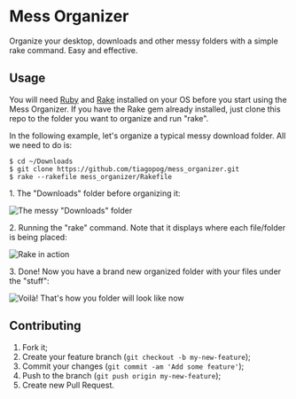 # Mess Organizer

Organize your desktop, downloads and other messy folders with a simple rake command. Easy and effective.

## Usage

You will need [Ruby](https://www.ruby-lang.org/en/installation/) and [Rake](https://rubygems.org/gems/rake) installed on your OS before you start using the Mess Organizer. If you have the Rake gem already installed, just clone this repo to the folder you want to organize and run "rake". 

In the following example, let's organize a typical messy download folder. All we need to do is:

```
$ cd ~/Downloads
$ git clone https://github.com/tiagopog/mess_organizer.git
$ rake --rakefile mess_organizer/Rakefile
```

1\. The "Downloads" folder before organizing it:

![The messy "Downloads" folder](https://s3-us-west-2.amazonaws.com/tiagopog/GitHub/mess_organizer/image_1.jpg)

2\. Running the "rake" command. Note that it displays where each file/folder is being placed:

![Rake in action](https://s3-us-west-2.amazonaws.com/tiagopog/GitHub/mess_organizer/image_2.jpg)

3\. Done! Now you have a brand new organized folder with your files under the "stuff":

![Voilà! That's how you folder will look like now](https://s3-us-west-2.amazonaws.com/tiagopog/GitHub/mess_organizer/image_3.jpg)

## Contributing

1. Fork it;
2. Create your feature branch (`git checkout -b my-new-feature`);
3. Commit your changes (`git commit -am 'Add some feature'`);
4. Push to the branch (`git push origin my-new-feature`);
5. Create new Pull Request.
